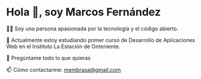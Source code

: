  # Hola 👋, soy Marcos Fernández

   👨‍💻 Soy una persona apasionada por la tecnología y el código abierto.

   🌱 Actualmente estoy estudiando primer curso de Desarrollo de Aplicaciones Web en el Instituto La Estación de Onteniente.

   💬 Pregúntame todo lo que quieras

   📫 Cómo contactarme: membrasa@gmail.com
